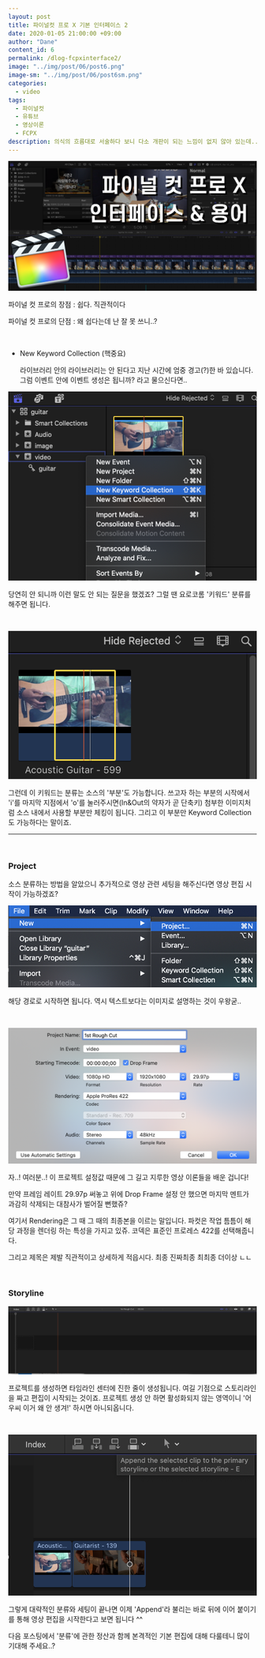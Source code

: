 ```yaml
---
layout: post
title: 파이널컷 프로 X 기본 인터페이스 2
date: 2020-01-05 21:00:00 +09:00
author: "Dane"
content_id: 6
permalink: /dlog-fcpxinterface2/
image: "../img/post/06/post6.png"
image-sm: "../img/post/06/post6sm.png"  
categories:
  - video
tags:
  - 파이널컷
  - 유튜브
  - 영상이론
  - FCPX
description: 의식의 흐름대로 서술하다 보니 다소 개판이 되는 느낌이 없지 않아 있는데.. 일단은 전부 쓴 다음에 부분적으로 수정하도록 하겠습니다. 지금 한 포스트에 완벽을 기하다 보면 이 매뉴얼 영원히 끝나지 않을 것 같아.. ㅜㅜ
---
```


![영상 썸네일](../img/post/05/post05.png)

  파이널 컷 프로의 장점 : 쉽다. 직관적이다

  파이널 컷 프로의 단점 : 왜 쉽다는데 난 잘 못 쓰니..?

<br>

* New Keyword Collection (핵중요)

  라이브러리 안의 라이브러리는 안 된다고 지난 시간에 엄중 경고(?)한 바 있습니다. 그럼 이벤트 안에 이벤트 생성은 됩니까? 라고 물으신다면..

![interface](../img/post/06/Keywordcollection.png)

  당연히 안 되니까 이런 말도 안 되는 질문을 했겠죠? 그럴 땐 요로코롬 '키워드' 분류를 해주면 됩니다.

<br>

![inout](../img/post/06/inout.png)

 그런데 이 키워드는 분류는 소스의 '부분'도 가능합니다. 쓰고자 하는 부분의 시작에서 'i'를 마지막 지점에서 'o'를 눌러주시면(In&Out의 약자가 곧 단축키) 첨부한 이미지처럼 소스 내에서 사용할 부분만 체킹이 됩니다. 그리고 이 부분만 Keyword Collection도 가능하다는 말이죠.

---

<br>

### Project

 소스 분류하는 방법을 알았으니 추가적으로 영상 관련 세팅을 해주신다면 영상 편집 시작이 가능하겠죠?

![project](../img/post/06/project.png)

  해당 경로로 시작하면 됩니다. 역시 텍스트보다는 이미지로 설명하는 것이 우왕굳..

<br>

![projectsetting](../img/post/06/projectsetting.png)

  자..! 여러분..! 이 프로젝트 설정값 때문에 그 길고 지루한 영상 이론들을 배운 겁니다!

  만약 프레임 레이트 29.97p 써놓고 위에 Drop Frame 설정 안 했으면 마지막 멘트가 과감히 삭제되는 대참사가 벌어질 뻔했쥬?

  여기서 Rendering은 그 때 그 때의 최종본을 이르는 말입니다. 파컷은 작업 틈틈이 해당 과정을 렌더링 하는 특성을 가지고 있쥬. 코덱은 표준인 프로레스 422를 선택해줍니다.

 그리고 제목은 제발 직관적이고 상세하게 적읍시다. 최종 진짜최종 최최종 더이상 ㄴㄴ

<br>

### Storyline

![storyline](../img/post/06/storyline.png)

  프로젝트를 생성하면 타임라인 센터에 진한 줄이 생성됩니다. 여길 기점으로 스토리라인을 짜고 편집이 시작되는 것이죠. 프로젝트 생성 안 하면 활성화되지 않는 영역이니 '어우씨 이거 왜 안 생겨!' 하시면 아니되옵니다.

<br>

![append](../img/post/06/append.png)

  그렇게 대략적인 분류와 세팅이 끝나면 이제 'Append'라 불리는 바로 뒤에 이어 붙이기를 통해 영상 편집을 시작한다고 보면 됩니다 ^^

 다음 포스팅에서 '분류'에 관한 정산과 함께 본격적인 기본 편집에 대해 다룰테니 많이 기대해 주세요..?
